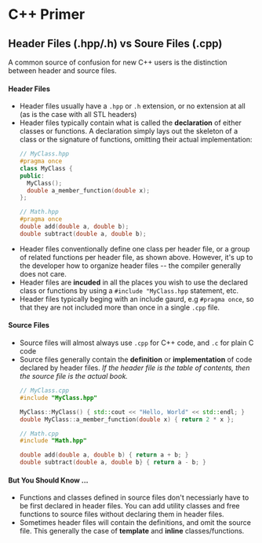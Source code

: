 # C++ Primer


## Header Files (.hpp/.h) vs Soure Files (.cpp)

A common source of confusion for new C++ users is the distinction between header and source files. 

#### Header Files

- Header files usually have a `.hpp` or `.h` extension, or no extension at all (as is the case with all STL headers)
- Header files typically contain what is called the **declaration** of either classes or functions. A declaration simply lays out the skeleton of a class or the signature of functions, omitting their actual implementation:
  ```cpp
  // MyClass.hpp
  #pragma once
  class MyClass {
  public:
    MyClass();
    double a_member_function(double x);
  };
  ```
  ```cpp
  // Math.hpp
  #pragma once
  double add(double a, double b);
  double subtract(double a, double b);
  ```
- Header files conventionally define one class per header file, or a group of related functions per header file, as shown above. However, it's up to the developer how to organize header files -- the compiler generally does not care.
- Header files are **incuded** in all the places you wish to use the declared class or functions by using a `#include "MyClass.hpp` statement, etc. 
- Header files typically beging with an include gaurd, e.g `#pragma once`, so that they are not included more than once in a single `.cpp` file.

#### Source Files

- Source files will almost always use `.cpp` for C++ code, and `.c` for plain C code
- Source files generally contain the **definition** or **implementation** of code declared by header files. *If the header file is the table of contents, then the source file is the actual book.*
  ```cpp
  // MyClass.cpp
  #include "MyClass.hpp"
  
  MyClass::MyClass() { std::cout << "Hello, World" << std::endl; }
  double MyClass::a_member_function(double x) { return 2 * x };
  ```
  ```cpp
  // Math.cpp
  #include "Math.hpp"
  
  double add(double a, double b) { return a + b; }
  double subtract(double a, double b} { return a - b; }
  ```

#### But You Should Know ...

- Functions and classes defined in source files don't necessiarly have to be first declared in header files. You can add utility classes and free functions to source files without declaring them in header files.
- Sometimes header files will contain the definitions, and omit the source file. This generally the case of **template** and **inline** classes/functions. 
 
